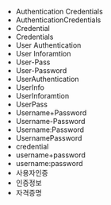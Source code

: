 - Authentication Credentials
- AuthenticationCredentials
- Credential
- Credentials
- User Authentication
- User Inforamtion
- User-Pass
- User-Password
- UserAuthentication
- UserInfo
- UserInforamtion
- UserPass
- Username+Password
- Username-Password
- Username:Password
- UsernamePassword
- credential
- username+password
- username:password
- 사용자인증
- 인증정보
- 자격증명